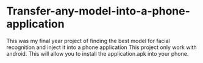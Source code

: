# Transfer-any-model-into-a-phone-application
This was my final year project  of finding the best model for facial recognition and inject it into a phone application
This project only work with android. 
This will allow you to install the application.apk into your phone. 
